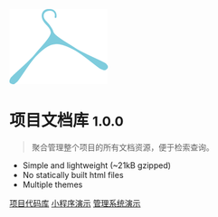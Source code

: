 <!-- _coverpage.md -->

![logo](logo.png)

# 项目文档库 <small>1.0.0</small>

> 聚合管理整个项目的所有文档资源，便于检索查询。

- Simple and lightweight (~21kB gzipped)
- No statically built html files
- Multiple themes

[项目代码库](https://github.com/docsifyjs/docsify/)
[小程序演示](#docsify)
[管理系统演示](#docsify)
